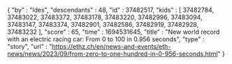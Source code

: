 {
  "by" : "ldes",
  "descendants" : 48,
  "id" : 37482517,
  "kids" : [ 37482784, 37483022, 37483372, 37483178, 37483220, 37482996, 37483094, 37483147, 37483374, 37482901, 37482586, 37482919, 37482928, 37483232 ],
  "score" : 65,
  "time" : 1694531645,
  "title" : "New world record with an electric racing car: From 0 to 100 in 0.956 seconds",
  "type" : "story",
  "url" : "https://ethz.ch/en/news-and-events/eth-news/news/2023/09/from-zero-to-one-hundred-in-0-956-seconds.html"
}
